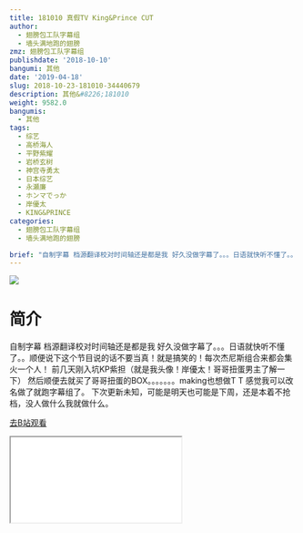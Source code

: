 ```yaml
---
title: 181010 真假TV King&Prince CUT
author:
  - 翅膀包工队字幕组
  - 墙头满地跑的翅膀
zmz: 翅膀包工队字幕组
publishdate: '2018-10-10'
bangumi: 其他
date: '2019-04-18'
slug: 2018-10-23-181010-34440679
description: 其他&#8226;181010
weight: 9582.0
bangumis:
  - 其他
tags:
  - 综艺
  - 高桥海人
  - 平野紫耀
  - 岩桥玄树
  - 神宫寺勇太
  - 日本综艺
  - 永瀬廉
  - ホンマでっか
  - 岸優太
  - KING&PRINCE
categories:
  - 翅膀包工队字幕组
  - 墙头满地跑的翅膀

brief: "自制字幕 档源翻译校对时间轴还是都是我 好久没做字幕了。。。日语就快听不懂了。。顺便说下这个节目说的话不要当真！就是搞笑的！每次杰尼斯组合来都会集火一个人！ 前几天刚入坑KP紫担（就是我头像！岸優太！哥哥扭蛋男主了解一下） 然后顺便去就买了哥哥扭蛋的BOX。。。。。。。making也想做T T 感觉我可以改名做了就跑字幕组了。 下次更新未知，可能是明天也可能是下周，还是本着不抢档，没人做什么我就做什么。"
---
```

![](https://i.imgur.com/JcIMXKO.jpg)
# 简介  
自制字幕
档源翻译校对时间轴还是都是我
好久没做字幕了。。。日语就快听不懂了。。顺便说下这个节目说的话不要当真！就是搞笑的！每次杰尼斯组合来都会集火一个人！
前几天刚入坑KP紫担（就是我头像！岸優太！哥哥扭蛋男主了解一下）
然后顺便去就买了哥哥扭蛋的BOX。。。。。。。making也想做T T
感觉我可以改名做了就跑字幕组了。
下次更新未知，可能是明天也可能是下周，还是本着不抢档，没人做什么我就做什么。  

[去B站观看](https://www.bilibili.com/video/av34440679/)
<div class ="resp-container"><iframe class="testiframe" src="//player.bilibili.com/player.html?aid=34440679"", scrolling="no", allowfullscreen="true" > </iframe></div> 
